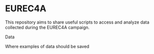 # EUREC4A

This repository aims to share useful scripts to access and analyze data collected during the EUREC4A campaign.

Data

Where examples of data should be saved
